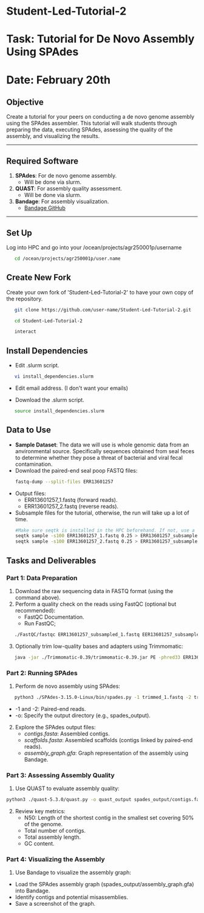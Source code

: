 # Student-Led-Tutorial-2
# Task: Tutorial for De Novo Assembly Using SPAdes
# Date: February 20th

## **Objective**
Create a tutorial for your peers on conducting a de novo genome assembly using the SPAdes assembler. This tutorial will walk students through preparing the data, executing SPAdes, assessing the quality of the assembly, and visualizing the results.

---

## **Required Software**
1. **SPAdes**: For de novo genome assembly.
   - Will be done via slurm.
2. **QUAST**: For assembly quality assessment.
   - Will be done via slurm.
3. **Bandage**: For assembly visualization.
   - [Bandage GitHub](https://rrwick.github.io/Bandage/)

---

## **Set Up**
   Log into HPC and go into your /ocean/projects/agr250001p/username 

```bash
   cd /ocean/projects/agr250001p/user.name

```
## Create New Fork 
Create your own fork of 'Student-Led-Tutorial-2' to have your own copy of the repository.
  
```bash
   git clone https://github.com/user-name/Student-Led-Tutorial-2.git
```
```bash
   cd Student-Led-Tutorial-2
```
```bash
   interact
```

## Install Dependencies
- Edit .slurm script.

```bash
   vi install_dependencies.slurm
```
- Edit email address. (I don't want your emails)

- Download the .slurm script.
```bash
   source install_dependencies.slurm
```

## **Data to Use**
- **Sample Dataset**: The data we will use is whole genomic data from an anvironmental source. Specifically sequences obtained from seal feces to determine whether they pose a threat of bacterial and viral fecal contamination. 
- Download the paired-end seal poop FASTQ files:
  ```bash
  fastq-dump --split-files ERR13601257

- Output files:
   - ERR13601257_1.fastq (forward reads).
   - ERR13601257_2.fastq (reverse reads).
- Subsample files for the tutorial, otherwise, the run will take up a lot of time.
  ```bash
  #Make sure seqtk is installed in the HPC beforehand. If not, use a conda environment.
  seqtk sample -s100 ERR13601257_1.fastq 0.25 > ERR13601257_subsampled_1.fastq   #Samples 25% of reads in file
  seqtk sample -s100 ERR13601257_2.fastq 0.25 > ERR13601257_subsampled_2.fastq   #Samples 25% of reads in file


## **Tasks and Deliverables**
### **Part 1: Data Preparation**
1. Download the raw sequencing data in FASTQ format (using the command above).
2. Perform a quality check on the reads using FastQC (optional but recommended):
   - FastQC Documentation.
   - Run FastQC;

```bash
   ./FastQC/fastqc ERR13601257_subsampled_1.fastq EER13601257_subsampled_2.fastq #if using subsamples, replace file names accordingly.
```

3. Optionally trim low-quality bases and adapters using Trimmomatic:
```bash
   java -jar ./Trimmomatic-0.39/trimmomatic-0.39.jar PE -phred33 ERR13601257_subsampled_1.fastq ERR13601257_subsampled_2.fastq trimmed_1.fastq unpaired_1.fastq trimmed_2.fastq unpaired_2.fastq ILLUMINACLIP:adapters.fa:2:30:10 SLIDINGWINDOW:4:20 MINLEN:36
```   

### **Part 2: Running SPAdes**
1. Perform de novo assembly using SPAdes:
```bash
   python3 ./SPAdes-3.15.0-Linux/bin/spades.py -1 trimmed_1.fastq -2 trimmed_2.fastq -o spades_output
```
- -1 and -2: Paired-end reads.
- -o: Specify the output directory (e.g., spades_output).

2. Explore the SPAdes output files:
   - *contigs.fasta*: Assembled contigs. 
   - *scaffolds.fasta*: Assembled scaffolds (contigs linked by paired-end reads).
   - *assembly_graph.gfa*: Graph representation of the assembly using Bandage.

### **Part 3: Assessing Assembly Quality**
1. Use QUAST to evaluate assembly quality:
```bash
python3 ./quast-5.3.0/quast.py -o quast_output spades_output/contigs.fasta
```   

2. Review key metrics:
   - N50: Length of the shortest contig in the smallest set covering 50% of the genome.
   - Total number of contigs.
   - Total assembly length.
   - GC content.

### **Part 4: Visualizing the Assembly**
1. Use Bandage to visualize the assembly graph:
- Load the SPAdes assembly graph (spades_output/assembly_graph.gfa) into Bandage.
- Identify contigs and potential misassemblies.
- Save a screenshot of the graph.
